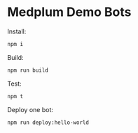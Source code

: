 # Medplum Demo Bots

Install:

```bash
npm i
```

Build:

```bash
npm run build
```

Test:

```bash
npm t
```

Deploy one bot:

```bash
npm run deploy:hello-world
```
